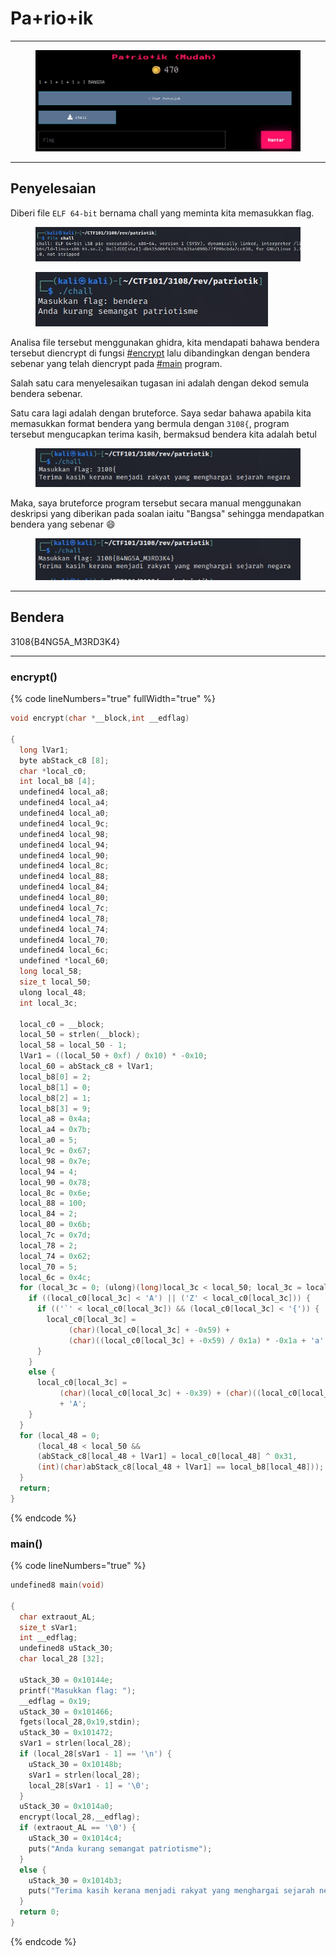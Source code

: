 # Pa+rio+ik

***

<figure><img src="../../../../.gitbook/assets/image (10) (1).png" alt=""><figcaption></figcaption></figure>

***

## Penyelesaian

Diberi file `ELF 64-bit` bernama chall yang meminta kita memasukkan flag.

<figure><img src="../../../../.gitbook/assets/image (1) (1) (1) (1).png" alt=""><figcaption></figcaption></figure>

<figure><img src="../../../../.gitbook/assets/image (2) (1) (1).png" alt=""><figcaption></figcaption></figure>

Analisa file tersebut menggunakan ghidra, kita mendapati bahawa bendera tersebut diencrypt di fungsi [#encrypt](pa+rio+ik.md#encrypt "mention") lalu dibandingkan dengan bendera sebenar yang telah diencrypt pada [#main](pa+rio+ik.md#main "mention") program.

Salah satu cara menyelesaikan tugasan ini adalah dengan dekod semula bendera sebenar.

Satu cara lagi adalah dengan bruteforce. Saya sedar bahawa apabila kita memasukkan format bendera yang bermula dengan `3108{`, program tersebut mengucapkan terima kasih, bermaksud bendera kita adalah betul

<figure><img src="../../../../.gitbook/assets/image (3) (1) (1).png" alt=""><figcaption></figcaption></figure>

Maka, saya bruteforce program tersebut secara manual menggunakan deskripsi yang diberikan pada soalan iaitu "Bangsa" sehingga mendapatkan bendera yang sebenar 😄

<figure><img src="../../../../.gitbook/assets/image (4) (1) (1).png" alt=""><figcaption></figcaption></figure>

***

## Bendera

3108{B4NG5A\_M3RD3K4}

***

### encrypt()

{% code lineNumbers="true" fullWidth="true" %}
```c
void encrypt(char *__block,int __edflag)

{
  long lVar1;
  byte abStack_c8 [8];
  char *local_c0;
  int local_b8 [4];
  undefined4 local_a8;
  undefined4 local_a4;
  undefined4 local_a0;
  undefined4 local_9c;
  undefined4 local_98;
  undefined4 local_94;
  undefined4 local_90;
  undefined4 local_8c;
  undefined4 local_88;
  undefined4 local_84;
  undefined4 local_80;
  undefined4 local_7c;
  undefined4 local_78;
  undefined4 local_74;
  undefined4 local_70;
  undefined4 local_6c;
  undefined *local_60;
  long local_58;
  size_t local_50;
  ulong local_48;
  int local_3c;
  
  local_c0 = __block;
  local_50 = strlen(__block);
  local_58 = local_50 - 1;
  lVar1 = ((local_50 + 0xf) / 0x10) * -0x10;
  local_60 = abStack_c8 + lVar1;
  local_b8[0] = 2;
  local_b8[1] = 0;
  local_b8[2] = 1;
  local_b8[3] = 9;
  local_a8 = 0x4a;
  local_a4 = 0x7b;
  local_a0 = 5;
  local_9c = 0x67;
  local_98 = 0x7e;
  local_94 = 4;
  local_90 = 0x78;
  local_8c = 0x6e;
  local_88 = 100;
  local_84 = 2;
  local_80 = 0x6b;
  local_7c = 0x7d;
  local_78 = 2;
  local_74 = 0x62;
  local_70 = 5;
  local_6c = 0x4c;
  for (local_3c = 0; (ulong)(long)local_3c < local_50; local_3c = local_3c + 1) {
    if ((local_c0[local_3c] < 'A') || ('Z' < local_c0[local_3c])) {
      if (('`' < local_c0[local_3c]) && (local_c0[local_3c] < '{')) {
        local_c0[local_3c] =
             (char)(local_c0[local_3c] + -0x59) +
             (char)((local_c0[local_3c] + -0x59) / 0x1a) * -0x1a + 'a';
      }
    }
    else {
      local_c0[local_3c] =
           (char)(local_c0[local_3c] + -0x39) + (char)((local_c0[local_3c] + -0x39) / 0x1a) * -0x1a
           + 'A';
    }
  }
  for (local_48 = 0;
      (local_48 < local_50 &&
      (abStack_c8[local_48 + lVar1] = local_c0[local_48] ^ 0x31,
      (int)(char)abStack_c8[local_48 + lVar1] == local_b8[local_48])); local_48 = local_48 + 1) {
  }
  return;
}
```
{% endcode %}

### main()

{% code lineNumbers="true" %}
```c
undefined8 main(void)

{
  char extraout_AL;
  size_t sVar1;
  int __edflag;
  undefined8 uStack_30;
  char local_28 [32];
  
  uStack_30 = 0x10144e;
  printf("Masukkan flag: ");
  __edflag = 0x19;
  uStack_30 = 0x101466;
  fgets(local_28,0x19,stdin);
  uStack_30 = 0x101472;
  sVar1 = strlen(local_28);
  if (local_28[sVar1 - 1] == '\n') {
    uStack_30 = 0x10148b;
    sVar1 = strlen(local_28);
    local_28[sVar1 - 1] = '\0';
  }
  uStack_30 = 0x1014a0;
  encrypt(local_28,__edflag);
  if (extraout_AL == '\0') {
    uStack_30 = 0x1014c4;
    puts("Anda kurang semangat patriotisme");
  }
  else {
    uStack_30 = 0x1014b3;
    puts("Terima kasih kerana menjadi rakyat yang menghargai sejarah negara");
  }
  return 0;
}
```
{% endcode %}
